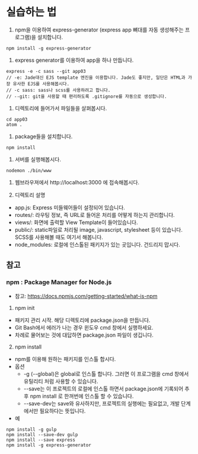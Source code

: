 # 실습하는 법

1. npm을 이용하여 express-generator (express app 뼈대를 자동 생성해주는 프로그램)을 설치합니다.
```
npm install -g express-generator
```

1. express generator를 이용하여 app을 하나 만듭니다.
```
express -e -c sass --git app03
// -e: Jade대신 EJS template 엔진을 이용합니다. Jade도 좋지만, 일단은 HTML과 가장 유사한 EJS를 사용해봅시다.
// -c sass: sass나 scss를 사용하려고 합니다.
// --git: git을 사용할 때 편리하도록 .gitignore를 자동으로 생성합니다.
```

1. 디렉토리에 들어가서 파일들을 살펴봅시다.
```
cd app03
atom .
```

1. package들을 설치합니다.
```
npm install
```

1. 서버를 실행해봅시다.
```
nodemon ./bin/www
```

1. 웹브라우져에서 http://localhost:3000 에 접속해봅시다.

1. 디렉토리 설명
  - app.js: Express 미들웨어들이 설정되어 있습니다.
  - routes/: 라우팅 정보, 즉 URL로 들어온 처리를 어떻게 하는지 관리합니다.
  - views/: 화면에 출력할 View Template이 들어있습니다.
  - public/: static파일로 처리될 image, javascript, stylesheet 등이 있습니다. SCSS를 사용해볼 때도 여기서 해봅니다.
  - node_modules: 로컬에 인스톨된 패키지가 있는 곳입니다. 건드리지 맙시다.

## 참고

### npm : Package Manager for Node.js
- 참고: https://docs.npmjs.com/getting-started/what-is-npm


1. npm init
  - 패키지 관리 시작. 해당 디렉토리에 package.json을 만듭니다.
  - Git Bash에서 에러가 나는 경우 윈도우 cmd 창에서 실행하세요.
  - 차례로 물어보는 것에 대답하면 package.json 파일이 생깁니다.

2. npm install
  - npm를 이용해 원하는 패키지를 인스톨 합시다.
  - 옵션
    - -g (--global)은 global로 인스톨 합니다. 그러면 이 프로그램을 cmd 창에서 유틸리티 처럼 사용할 수 있습니다.
    - --save는 이 프로젝트의 로컬에 인스톨 하면서 package.json에 기록되어 추후 npm install 로 한꺼번에 인스톨 할 수 있습니다.
    - --save-dev는 save와 유사하지만, 프로젝트의 실행에는 필요없고, 개발 단계에서만 필요하다는 뜻입니다.
  - 예
```
npm install -g gulp
npm install --save-dev gulp
npm install --save express
npm install -g express-generator
```
